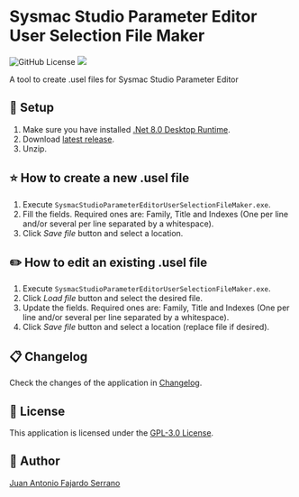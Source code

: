 # Sysmac Studio Parameter Editor User Selection File Maker
![GitHub License](https://img.shields.io/github/license/JAFS6/SysmacStudioParameterEditorUserSelectionFileMaker)
![](https://img.shields.io/badge/dotnet%20version-net8.0-blue)

A tool to create .usel files for Sysmac Studio Parameter Editor

## :wrench: Setup

1. Make sure you have installed [.Net 8.0 Desktop Runtime](https://dotnet.microsoft.com/es-es/download/dotnet/thank-you/runtime-desktop-8.0.2-windows-x64-installer?cid=getdotnetcore).
2. Download [latest release](https://github.com/JAFS6/SysmacStudioParameterEditorUserSelectionFileMaker/releases/latest).
3. Unzip.

## :star: How to create a new .usel file

1. Execute ```SysmacStudioParameterEditorUserSelectionFileMaker.exe```.
2. Fill the fields. Required ones are: Family, Title and Indexes (One per line and/or several per line separated by a whitespace).
3. Click _Save file_ button and select a location.

## :pencil2: How to edit an existing .usel file

1. Execute ```SysmacStudioParameterEditorUserSelectionFileMaker.exe```.
2. Click _Load file_ button and select the desired file.
3. Update the fields. Required ones are: Family, Title and Indexes (One per line and/or several per line separated by a whitespace).
4. Click _Save file_ button and select a location (replace file if desired).

## :clipboard: Changelog

Check the changes of the application in [Changelog](https://github.com/JAFS6/SysmacStudioParameterEditorUserSelectionFileMaker/blob/main/CHANGELOG.md).

## :scroll: License

This application is licensed under the [GPL-3.0 License](https://github.com/JAFS6/SysmacStudioParameterEditorUserSelectionFileMaker/blob/main/LICENSE).

## :man: Author

[Juan Antonio Fajardo Serrano](https://www.linkedin.com/in/jafs6)
